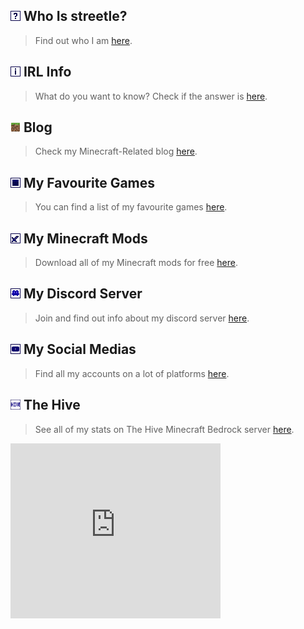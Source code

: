 <script async src="https://pagead2.googlesyndication.com/pagead/js/adsbygoogle.js?client=ca-pub-5850853284840895"
     crossorigin="anonymous"></script>

## <img src="/icons/who.png" alt="streetle"> Who Is streetle?
> Find out who I am <a href="streetle">here</a>.

## <img src="/icons/irl.png" alt="info"> IRL Info
> What do you want to know? Check if the answer is <a href="irl">here</a>.

## <img src="/icons/blog.png" alt="blog" width="16px" height="16px"> Blog
> Check my Minecraft-Related blog <a href="blog">here</a>.

## <img src="/icons/games.png" alt="games"> My Favourite Games
> You can find a list of my favourite games <a href="games">here</a>.

## <img src="/icons/mods.png" alt="mods"> My Minecraft Mods
> Download all of my Minecraft mods for free <a href="packs">here</a>.

## <img src="/icons/discord.png" alt="discord"> My Discord Server
> Join and find out info about my discord server <a href="discord">here</a>.

## <img src="/icons/social.png" alt="socialmedia"> My Social Medias
> Find all my accounts on a lot of platforms <a href="socialmedia">here</a>.

## <img src="/icons/hive.png" alt="thehive" style="width:16px;height:16px;"> The Hive
> See all of my stats on The Hive Minecraft Bedrock server <a href="thehive">here</a>.

<div style="position: relative;"><iframe src="https://publisher.linkvertise.com/cdn/ads/LV-336x280/index.html" frameborder="0" height="280" width="336"></iframe><a href="https://publisher.linkvertise.com/ac/342615" target="_blank" style="position: absolute; top: 0; bottom: 0; left: 0; right: 0;"></a></div>

<script src="https://challenges.cloudflare.com/turnstile/v0/api.js" async defer></script>
